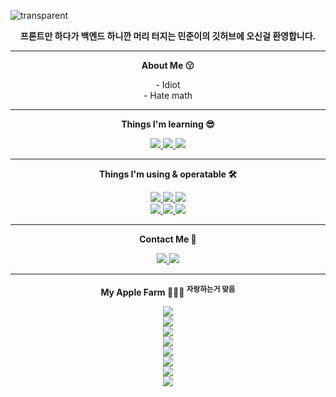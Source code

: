 ![transparent](https://capsule-render.vercel.app/api?type=transparent&fontColor=703ee5&text=MinJun's%20GitHub%20&height=150&fontSize=60&desc=Welcome!&descAlignY=75&descAlign=60)

<p align="center">
    <Strong>프론트만 하다가 백엔드 하니깐 머리 터지는 민준이의 깃허브에 오신걸 환영합니다.</Strong>
</p>

<hr>

<p align="center">
    <Strong>About Me 😗</Strong><br>
</p>

<p align="center">
    - Idiot<br>
    - Hate math
    <br>
</p>

<hr>

<p align="center">
    <Strong>Things I'm learning 😎</Strong><br>
</p>

<p align="center">
    <a href="#" target="_blank">
        <img src="https://img.shields.io/badge/HTML5-E34F26?style=for-the-badge&logo=html5&logoColor=white">
    </a>
    <a href="#" target="_blank">
        <img src="https://img.shields.io/badge/css-1572B6?style=for-the-badge&logo=css3&logoColor=white">
    </a>
    <a href="#" target="_blank">
        <img src="https://img.shields.io/badge/C-283593?style=for-the-badge&logo=C&logoColor=white">
    </a>
    <br>
</p>

<hr>

<p align="center">
    <Strong>Things I'm using & operatable 🛠️</Strong><br>
</p>

<p align="center">
    <a href="#" target="_blank">
        <img src="https://img.shields.io/badge/Visual Studio-5C2D91?style=for-the-badge&logo=Visual Studio&logoColor=white">
    </a>
    <a href="#" target="_blank">
        <img src="https://img.shields.io/badge/Visual Studio Code-007ACC?style=for-the-badge&logo=Visual Studio Code&logoColor=white">
    </a>
    <a href="#" target="_blank">
        <img src="https://img.shields.io/badge/Windows GUI-0078D4?style=for-the-badge&logo=Windows 11&logoColor=white">
    </a>
    <a href="#" target="_blank"
        <img src="https://img.shields.io/badge/macOS-000000?style=for-the-badge&logo=macOS&logoColor=white">
    </a><br>
    <a href="#" target="_blank">
        <img src="https://img.shields.io/badge/Ubuntu GUI/CLI-E95420?style=for-the-badge&logo=Ubuntu&logoColor=white">
    </a>
    <a href="#" target="_blank">
        <img src="https://img.shields.io/badge/Debian CLI-A81D33?style=for-the-badge&logo=Debian&logoColor=white">
    </a>
    <a href="#" target="_blank">
        <img src="https://img.shields.io/badge/Raspbian GUI/CLI-A22846?style=for-the-badge&logo=Raspbian&logoColor=white">
    </a>
    <br>
</p>

<hr>

<p align="center">
    <Strong>Contact Me 🥸</Strong><br>
</p>

<p align="center">
    <a href="https://www.instagram.com/" target="_blank">
        <img src="https://img.shields.io/badge/Instagram-E4405F?style=for-the-badge&logo=Instagram&logoColor=white">
    </a>
    <a href="https://www.discord.com/" target="_blank">
        <img src="https://img.shields.io/badge/민준샵9965-5865F2?style=for-the-badge&logo=Discord&logoColor=white">
    </a>
    <br>
</p>

<hr>

<p align="center">
    <Strong>My Apple Farm 🧑🏻‍💻&nbsp<sup>자랑하는거 맞음</sup></Strong><br>
</p>

<p align="center">
    <a href="#" target="_blank">
        <img src="https://img.shields.io/badge/Macbook Pro 2021 / 16 inch M1 Pro-000000?style=for-the-badge&logo=Apple&logoColor=white">
    </a><br>
    <a href="#" target="_blank">
        <img src="https://img.shields.io/badge/iPhone 13 Pro / Graphite 128GB-000000?style=for-the-badge&logo=Apple&logoColor=white">
    </a><br>
    <a href="#" target="_blank">
        <img src="https://img.shields.io/badge/Mac Mini 2020 / M1-000000?style=for-the-badge&logo=Apple&logoColor=white">
    </a><br>
    <a href="#" target="_blank">
        <img src="https://img.shields.io/badge/iPad Air 5th Generation / 10.9 inch M1-000000?style=for-the-badge&logo=Apple&logoColor=white">
    </a><br>
    <a href="#" target="_blank">
        <img src="https://img.shields.io/badge/iPad 9th Generation / 10.2 inch A13 Bionic-000000?style=for-the-badge&logo=Apple&logoColor=white">
    </a><br>
    <a href="#" target="_blank">
        <img src="https://img.shields.io/badge/Apple Watch Series 7 / 41mm GPS-000000?style=for-the-badge&logo=Apple&logoColor=white">
    </a><br>
    <a href="#" target="_blank">
        <img src="https://img.shields.io/badge/Magic Keyboard for iPad Air / White-000000?style=for-the-badge&logo=Apple&logoColor=white">
    </a><br>
    <a href="#" target="_blank">
        <img src="https://img.shields.io/badge/Airpods Pro 2019-000000?style=for-the-badge&logo=Apple&logoColor=white">
    </a><br>
    <br>
</p>
